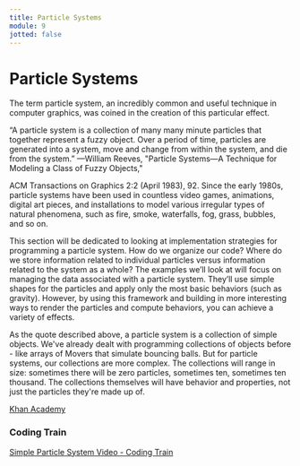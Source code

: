 ```yaml
---
title: Particle Systems
module: 9
jotted: false
---
```


# Particle Systems

The term particle system, an incredibly common and useful technique in computer graphics, was coined in the creation of this particular effect.

<quote>“A particle system is a collection of many many minute particles that together represent a fuzzy object. Over a period of time, particles are generated into a system, move and change from within the system, and die from the system.” —William Reeves, "Particle Systems—A Technique for Modeling a Class of Fuzzy Objects," </quote>

ACM Transactions on Graphics 2:2 (April 1983), 92.
Since the early 1980s, particle systems have been used in countless video games, animations, digital art pieces, and installations to model various irregular types of natural phenomena, such as fire, smoke, waterfalls, fog, grass, bubbles, and so on.

This section will be dedicated to looking at implementation strategies for programming a particle system. How do we organize our code? Where do we store information related to individual particles versus information related to the system as a whole? The examples we’ll look at will focus on managing the data associated with a particle system. They’ll use simple shapes for the particles and apply only the most basic behaviors (such as gravity). However, by using this framework and building in more interesting ways to render the particles and compute behaviors, you can achieve a variety of effects.

As the quote described above, a particle system is a collection of simple objects. We've already dealt with programming collections of objects before - like arrays of Movers that simulate bouncing balls. But for particle systems, our collections are more complex. The collections will range in size: sometimes there will be zero particles, sometimes ten, sometimes ten thousand.  The collections themselves will have behavior and properties, not just the particles they're made up of.

<a href="https://www.khanacademy.org/computing/computer-programming/programming-natural-simulations/programming-particle-systems/a/intro-to-particle-systems" target="_blank">Khan Academy</a> 

### Coding Train

<a href="https://www.youtube.com/embed/UcdigVaIYAk" data-lity>Simple Particle System Video - Coding Train</a>